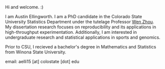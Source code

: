 Hi and welcome. :)

I am Austin Ellingworth. I am a PhD candidate in the Colorado State University Statistics Department under the tutelage Professor [Wen Zhou](https://wp.nyu.edu/rczw/). My dissertation research focuses on reproducibility and its applications in high-throughput experimentation. Additionally, I am interested in undergraduate research and statistical applications in sports and genomics. 

Prior to CSU, I recieved a bachelor's degree in Mathematics and Statistics from Winona State University.

email: aelli15 [at] colostate [dot] edu
